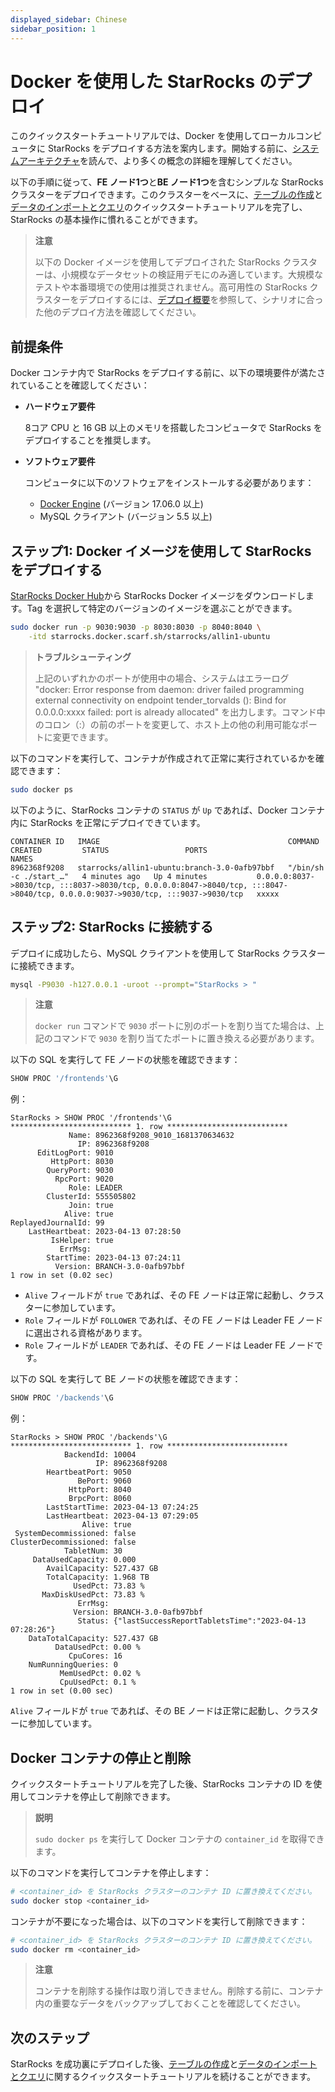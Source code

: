 ```yaml
---
displayed_sidebar: Chinese
sidebar_position: 1
---
```


# Docker を使用した StarRocks のデプロイ

このクイックスタートチュートリアルでは、Docker を使用してローカルコンピュータに StarRocks をデプロイする方法を案内します。開始する前に、[システムアーキテクチャ](../introduction/Architecture.md)を読んで、より多くの概念の詳細を理解してください。

以下の手順に従って、**FE ノード1つ**と**BE ノード1つ**を含むシンプルな StarRocks クラスターをデプロイできます。このクラスターをベースに、[テーブルの作成](../quick_start/Create_table.md)と[データのインポートとクエリ](../quick_start/Import_and_query.md)のクイックスタートチュートリアルを完了し、StarRocks の基本操作に慣れることができます。

> **注意**
>
> 以下の Docker イメージを使用してデプロイされた StarRocks クラスターは、小規模なデータセットの検証用デモにのみ適しています。大規模なテストや本番環境での使用は推奨されません。高可用性の StarRocks クラスターをデプロイするには、[デプロイ概要](../deployment/deployment_overview.md)を参照して、シナリオに合った他のデプロイ方法を確認してください。

## 前提条件

Docker コンテナ内で StarRocks をデプロイする前に、以下の環境要件が満たされていることを確認してください：

- **ハードウェア要件**

  8コア CPU と 16 GB 以上のメモリを搭載したコンピュータで StarRocks をデプロイすることを推奨します。

- **ソフトウェア要件**

  コンピュータに以下のソフトウェアをインストールする必要があります：

  - [Docker Engine](https://docs.docker.com/engine/install/) (バージョン 17.06.0 以上)
  - MySQL クライアント (バージョン 5.5 以上)

## ステップ1: Docker イメージを使用して StarRocks をデプロイする

[StarRocks Docker Hub](https://hub.docker.com/r/starrocks/allin1-ubuntu/tags)から StarRocks Docker イメージをダウンロードします。Tag を選択して特定のバージョンのイメージを選ぶことができます。

```Bash
sudo docker run -p 9030:9030 -p 8030:8030 -p 8040:8040 \
    -itd starrocks.docker.scarf.sh/starrocks/allin1-ubuntu
```

> **トラブルシューティング**
>
> 上記のいずれかのポートが使用中の場合、システムはエラーログ "docker: Error response from daemon: driver failed programming external connectivity on endpoint tender_torvalds (): Bind for 0.0.0.0:xxxx failed: port is already allocated" を出力します。コマンド中のコロン（:）の前のポートを変更して、ホスト上の他の利用可能なポートに変更できます。

以下のコマンドを実行して、コンテナが作成されて正常に実行されているかを確認できます：

```Bash
sudo docker ps
```

以下のように、StarRocks コンテナの `STATUS` が `Up` であれば、Docker コンテナ内に StarRocks を正常にデプロイできています。

```Plain
CONTAINER ID   IMAGE                                          COMMAND                  CREATED         STATUS                 PORTS                                                                                                                             NAMES
8962368f9208   starrocks/allin1-ubuntu:branch-3.0-0afb97bbf   "/bin/sh -c ./start_…"   4 minutes ago   Up 4 minutes           0.0.0.0:8037->8030/tcp, :::8037->8030/tcp, 0.0.0.0:8047->8040/tcp, :::8047->8040/tcp, 0.0.0.0:9037->9030/tcp, :::9037->9030/tcp   xxxxx
```

## ステップ2: StarRocks に接続する

デプロイに成功したら、MySQL クライアントを使用して StarRocks クラスターに接続できます。

```Bash
mysql -P9030 -h127.0.0.1 -uroot --prompt="StarRocks > "
```

> **注意**
>
> `docker run` コマンドで `9030` ポートに別のポートを割り当てた場合は、上記のコマンドで `9030` を割り当てたポートに置き換える必要があります。

以下の SQL を実行して FE ノードの状態を確認できます：

```SQL
SHOW PROC '/frontends'\G
```

例：

```Plain
StarRocks > SHOW PROC '/frontends'\G
*************************** 1. row ***************************
             Name: 8962368f9208_9010_1681370634632
               IP: 8962368f9208
      EditLogPort: 9010
         HttpPort: 8030
        QueryPort: 9030
          RpcPort: 9020
             Role: LEADER
        ClusterId: 555505802
             Join: true
            Alive: true
ReplayedJournalId: 99
    LastHeartbeat: 2023-04-13 07:28:50
         IsHelper: true
           ErrMsg: 
        StartTime: 2023-04-13 07:24:11
          Version: BRANCH-3.0-0afb97bbf
1 row in set (0.02 sec)
```

- `Alive` フィールドが `true` であれば、その FE ノードは正常に起動し、クラスターに参加しています。
- `Role` フィールドが `FOLLOWER` であれば、その FE ノードは Leader FE ノードに選出される資格があります。
- `Role` フィールドが `LEADER` であれば、その FE ノードは Leader FE ノードです。

以下の SQL を実行して BE ノードの状態を確認できます：

```SQL
SHOW PROC '/backends'\G
```

例：

```Plain
StarRocks > SHOW PROC '/backends'\G
*************************** 1. row ***************************
            BackendId: 10004
                   IP: 8962368f9208
        HeartbeatPort: 9050
               BePort: 9060
             HttpPort: 8040
             BrpcPort: 8060
        LastStartTime: 2023-04-13 07:24:25
        LastHeartbeat: 2023-04-13 07:29:05
                Alive: true
 SystemDecommissioned: false
ClusterDecommissioned: false
            TabletNum: 30
     DataUsedCapacity: 0.000 
        AvailCapacity: 527.437 GB
        TotalCapacity: 1.968 TB
              UsedPct: 73.83 %
       MaxDiskUsedPct: 73.83 %
               ErrMsg: 
              Version: BRANCH-3.0-0afb97bbf
               Status: {"lastSuccessReportTabletsTime":"2023-04-13 07:28:26"}
    DataTotalCapacity: 527.437 GB
          DataUsedPct: 0.00 %
             CpuCores: 16
    NumRunningQueries: 0
           MemUsedPct: 0.02 %
           CpuUsedPct: 0.1 %
1 row in set (0.00 sec)
```

`Alive` フィールドが `true` であれば、その BE ノードは正常に起動し、クラスターに参加しています。

## Docker コンテナの停止と削除

クイックスタートチュートリアルを完了した後、StarRocks コンテナの ID を使用してコンテナを停止して削除できます。

> **説明**
>
> `sudo docker ps` を実行して Docker コンテナの `container_id` を取得できます。

以下のコマンドを実行してコンテナを停止します：

```Bash
# <container_id> を StarRocks クラスターのコンテナ ID に置き換えてください。
sudo docker stop <container_id>
```

コンテナが不要になった場合は、以下のコマンドを実行して削除できます：

```Bash
# <container_id> を StarRocks クラスターのコンテナ ID に置き換えてください。
sudo docker rm <container_id>
```

> **注意**
>
> コンテナを削除する操作は取り消しできません。削除する前に、コンテナ内の重要なデータをバックアップしておくことを確認してください。

## 次のステップ

StarRocks を成功裏にデプロイした後、[テーブルの作成](../quick_start/Create_table.md)と[データのインポートとクエリ](../quick_start/Import_and_query.md)に関するクイックスタートチュートリアルを続けることができます。
